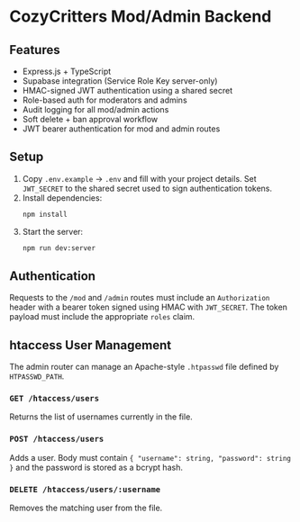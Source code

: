 # CozyCritters Mod/Admin Backend

## Features
- Express.js + TypeScript
- Supabase integration (Service Role Key server-only)
- HMAC-signed JWT authentication using a shared secret
- Role-based auth for moderators and admins
- Audit logging for all mod/admin actions
- Soft delete + ban approval workflow
- JWT bearer authentication for mod and admin routes

## Setup
1. Copy `.env.example` → `.env` and fill with your project details. Set `JWT_SECRET` to the shared secret used to sign authentication tokens.
2. Install dependencies:
   ```bash
   npm install
   ```
3. Start the server:
   ```bash
   npm run dev:server
   ```

## Authentication

Requests to the `/mod` and `/admin` routes must include an `Authorization` header with a bearer token signed using HMAC with `JWT_SECRET`. The token payload must include the appropriate `roles` claim.

## htaccess User Management

The admin router can manage an Apache-style `.htpasswd` file defined by `HTPASSWD_PATH`.

### `GET /htaccess/users`
Returns the list of usernames currently in the file.

### `POST /htaccess/users`
Adds a user. Body must contain `{ "username": string, "password": string }` and the password is stored as a bcrypt hash.

### `DELETE /htaccess/users/:username`
Removes the matching user from the file.

